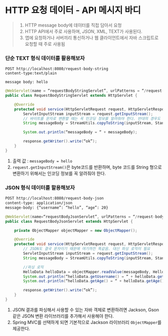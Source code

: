 # HTTP 요청 데이터 - API 메시지 바디 
> 1. HTTP message body에 데이터를 직접 담아서 요청 
> 2. HTTP API에서 주로 사용하며, *JSON*, XML, TEXT가 사용된다.
> 3. 앱에 요청하거나 서버끼리 통신하거나 웹 클라이언트에서 자바 스크립트로 요청할 때    주로 사용됨

### 단순 TEXT 형식 데이터를 활용해보자 
```http
POST http://localhost:8080/request-body-string
content-type:text/plain

message body: hello
```

```java
@WebServlet(name = “requestBodyStringServlet”, urlPatterns = “/request-body-string”)
public class RequestBodyStringServlet extends HttpServlet {

    @Override
    protected void service(HttpServletRequest request, HttpServletResponse response) throws ServletException, IOException {
        ServletInputStream inputStream = request.getInputStream();
        // 바이트를 문자로 변환할 때는 꼭 인코딩 정보를 알려줘야 한다. 반대의 경우도 마찬가지
        String messageBody = StreamUtils.copyToString(inputStream, StandardCharsets.UTF_8);

        System.out.println(“messageBody = “ + messageBody);

        response.getWriter().write(“ok”);
    }
}
``` 

1. 출력 값 : `messageBody = hello` 
2. `request.getInputStream()`은 byte코드를 반환하며, byte 코드를 String 형으로 변환하기 위해서는 인코딩 정보를 꼭 알려줘야 한다.

### JSON 형식 데이터를 할용해보자 
```html
POST http://localhost:8080/request-body-json 
content-type: application/json 
message-body: {“username”: “hello”, “age”: 20}
```

```java
@WebServlet(name=“requestBodyJsonServlet”, urlPatterns = “/request-body-json”)
public class RequestBodyJsonServlet extends HttpServlet {

    private ObjectMapper objectMapper = new ObjectMapper();

    @Override
    protected void service(HttpServletRequest request, HttpServletResponse response) throws ServletException, IOException {
        // JSON도 결국 문자이기 때문에 여기까진 똑같음. 대신 파싱 로직이 필요
        ServletInputStream inputStream = request.getInputStream();
        String messageBody = StreamUtils.copyToString(inputStream, StandardCharsets.UTF_8);

        //파싱 로직
        HelloData helloData = objectMapper.readValue(messageBody, HelloData.class);
        System.out.println(“helloData.getUsername() = “ + helloData.getUsername());
        System.out.println(“helloData.getAge() = “ + helloData.getAge());

        response.getWriter().write(“ok”);
    }
}
```
1. JSON 결과를 파싱해서 사용할 수 있는 자바 객체로 변환하려면 Jackson, Gson같은 JSON 변환 라이브러리를 추가해서 사용해야 한다.
2. Spring MVC를 선택하게 되면 기본적으로 Jackson 라이브러리 `ObjectMapper`를 제공한다.

